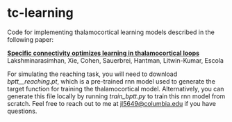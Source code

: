 # tc-learning

Code for implementing thalamocortical learning models described in the following paper:

[**Specific connectivity optimizes learning in thalamocortical loops**](https://www.biorxiv.org/content/10.1101/2022.09.27.509618v1)  
Lakshminarasimhan, Xie, Cohen, Sauerbrei, Hantman, Litwin-Kumar, Escola

For simulating the reaching task, you will need to download *bptt__reaching.pt*, which is a pre-trained rnn model used to generate the target function for training the thalamocortical model. Alternatively, you can generate this file locally by running *train_bptt.py* to train this rnn model from scratch. Feel free to reach out to me at jl5649@columbia.edu if you have questions.
